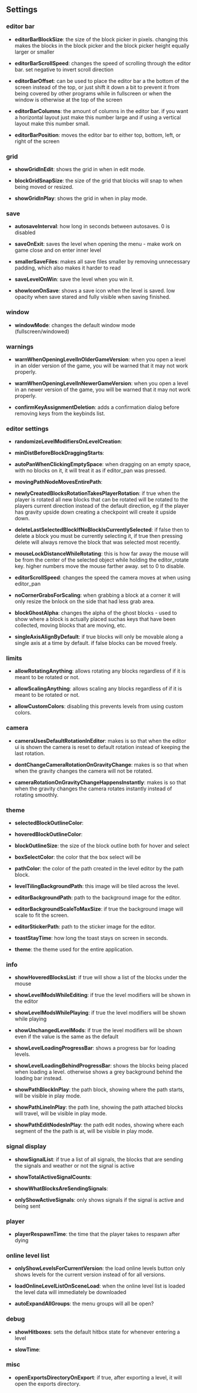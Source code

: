 ## Settings

### editor bar

- **editorBarBlockSize**: the size of the block picker in pixels. changing this makes the blocks in the block picker and the block picker height equally larger or smaller

- **editorBarScrollSpeed**: changes the speed of scrolling through the editor bar. set negative to invert scroll direction

- **editorBarOffset**: can be used to place the editor bar a the bottom of the screen instead of the top, or just shift it down a bit to prevent it from being covered by other programs while in fullscreen or when the window is otherwise at the top of the screen

- **editorBarColumns**: the amount of columns in the editor bar. if you want a horizontal layout just make this number large and if using a vertical layout make this number small.

- **editorBarPosition**: moves the editor bar to either top, bottom, left, or right of the screen
### grid

- **showGridInEdit**: shows the grid in when in edit mode.

- **blockGridSnapSize**: the size of the grid that blocks will snap to when being moved or resized.

- **showGridInPlay**: shows the grid in when in play mode.
### save

- **autosaveInterval**: how long in seconds between autosaves. 0 is disabled

- **saveOnExit**: saves the level when opening the menu - make work on game close and on enter inner level

- **smallerSaveFiles**: makes all save files smaller by removing unnecessary padding, which also makes it harder to read

- **saveLevelOnWin**: save the level when you win it.

- **showIconOnSave**: shows a save icon when the level is saved. low opacity when save stared and fully visible when saving finished.
### window

- **windowMode**: changes the default window mode (fullscreen/windowed)
### warnings

- **warnWhenOpeningLevelInOlderGameVersion**: when you open a level in an older version of the game, you will be warned that it may not work properly.

- **warnWhenOpeningLevelInNewerGameVersion**: when you open a level in an newer version of the game, you will be warned that it may not work properly.

- **confirmKeyAssignmentDeletion**: adds a confirmation dialog before removing keys from the keybinds list.
### editor settings

- **randomizeLevelModifiersOnLevelCreation**: 

- **minDistBeforeBlockDraggingStarts**: 

- **autoPanWhenClickingEmptySpace**: when dragging on an empty space, with no blocks on it, it will treat it as if editor_pan was pressed.

- **movingPathNodeMovesEntirePath**: 

- **newlyCreatedBlocksRotationTakesPlayerRotation**: if true when the player is rotated all new blocks that can be rotated will be rotated to the players current direction instead of the default direction, eg if the player has gravity upside down creating a checkpoint will create it upside down.

- **deleteLastSelectedBlockIfNoBlockIsCurrentlySelected**: if false then to delete a block you must be currently selecting it, if true then pressing delete will always remove the block that was selected most recently.

- **mouseLockDistanceWhileRotating**: this is how far away the mouse will be from the center of the selected object while holding the editor_rotate key. higher numbers move the mouse farther away. set to 0 to disable.

- **editorScrollSpeed**: changes the speed the camera moves at when using editor_pan

- **noCornerGrabsForScaling**: when grabbing a block at a corner it will only resize the bnlock on the side that had less grab area.

- **blockGhostAlpha**: changes the alpha of the ghost blocks - used to show where a block is actually placed suchas keys that have been collected, moving blocks that are moving, etc.

- **singleAxisAlignByDefault**: if true blocks will only be movable along a single axis at a time by default. if false blocks can be moved freely.
### limits

- **allowRotatingAnything**: allows rotating any blocks regardless of if it is meant to be rotated or not.

- **allowScalingAnything**: allows scaling any blocks regardless of if it is meant to be rotated or not.

- **allowCustomColors**: disabling this prevents levels from using custom colors.
### camera

- **cameraUsesDefaultRotationInEditor**: makes is so that when the editor ui is shown the camera is reset to default rotation instead of keeping the last rotation.

- **dontChangeCameraRotationOnGravityChange**: makes is so that when when the gravity changes the camera will not be rotated.

- **cameraRotationOnGravityChangeHappensInstantly**: makes is so that when the gravity changes the camera rotates instantly instead of rotating smoothly.
### theme

- **selectedBlockOutlineColor**: 

- **hoveredBlockOutlineColor**: 

- **blockOutlineSize**: the size of the block outline both for hover and select

- **boxSelectColor**: the color that the box select will be

- **pathColor**: the color of the path created in the level editor by the path block.

- **levelTilingBackgroundPath**: this image will be tiled across the level.

- **editorBackgroundPath**: path to the background image for the editor.

- **editorBackgroundScaleToMaxSize**: if true the background image will scale to fit the screen.

- **editorStickerPath**: path to the sticker image for the editor.

- **toastStayTime**: how long the toast stays on screen in seconds.

- **theme**: the theme used for the entire application.
### info

- **showHoveredBlocksList**: if true will show a list of the blocks under the mouse

- **showLevelModsWhileEditing**: if true the level modifiers will be shown in the editor

- **showLevelModsWhilePlaying**: if true the level modifiers will be shown while playing

- **showUnchangedLevelMods**: if true the level modifiers will be shown even if the value is the same as the default

- **showLevelLoadingProgressBar**: shows a progress bar for loading levels.

- **showLevelLoadingBehindProgressBar**: shows the blocks being placed when loading a level. otherwise shows a grey background behind the loading bar instead.

- **showPathBlockInPlay**: the path block, showing where the path starts, will be visible in play mode.

- **showPathLineInPlay**: the path line, showing the path attached blocks will travel, will be visible in play mode.

- **showPathEditNodesInPlay**: the path edit nodes, showing where each segment of the the path is at, will be visible in play mode.
### signal display

- **showSignalList**: if true a list of all signals, the blocks that are sending the signals and weather or not the signal is active

- **showTotalActiveSignalCounts**: 

- **showWhatBlocksAreSendingSignals**: 

- **onlyShowActiveSignals**: only shows signals if the signal is active and being sent
### player

- **playerRespawnTime**: the time that the player takes to respawn after dying
### online level list

- **onlyShowLevelsForCurrentVersion**: the load online levels button only shows levels for the current version instead of for all versions.

- **loadOnlineLevelListOnSceneLoad**: when the online level list is loaded the level data will immediately be downloaded

- **autoExpandAllGroups**: the menu groups will all be open?
### debug

- **showHitboxes**: sets the default hitbox state for whenever entering a level

- **slowTime**: 
### misc

- **openExportsDirectoryOnExport**: if true, after exporting a level, it will open the exports directory.